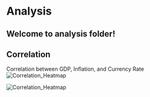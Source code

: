 <h1>Analysis</h1>

## Welcome to analysis folder!

## Correlation
Correlation between GDP, Inflation, and Currency Rate
 ![Correlation_Heatmap](https://github.com/Cena980/Currency_Rate/blob/main/Analysis/Correlation%20Heatmap%20of%20GDP%2C%20Inflation%2C%20and%20Currency%20Rate%20For%20Somalia.png)

 ![Correlation_Heatmap](https://github.com/Cena980/Currency_Rate/blob/main/Analysis/Correlation%20Heatmap%20of%20GDP%2C%20Inflation%2C%20and%20Currency%20Rate%20for%20Afghanistan.png)

